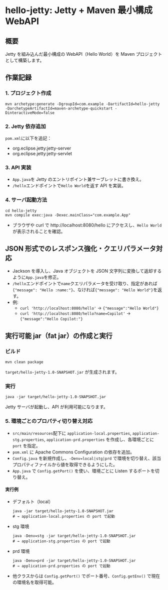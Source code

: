 # hello-jetty: Jetty + Maven 最小構成 WebAPI

## 概要

Jetty を組み込んだ最小構成の WebAPI（Hello World）を Maven プロジェクトとして構築します。

## 作業記録

### 1. プロジェクト作成

```
mvn archetype:generate -DgroupId=com.example -DartifactId=hello-jetty -DarchetypeArtifactId=maven-archetype-quickstart -DinteractiveMode=false
```

### 2. Jetty 依存追加

`pom.xml`に以下を追記：

- org.eclipse.jetty:jetty-server
- org.eclipse.jetty:jetty-servlet

### 3. API 実装

- `App.java`を Jetty のエントリポイント兼サーブレットに書き換え。
- `/hello`エンドポイントで`Hello World`を返す API を実装。

### 4. サーバ起動方法

```
cd hello-jetty
mvn compile exec:java -Dexec.mainClass="com.example.App"
```

- ブラウザや curl で http://localhost:8080/hello にアクセスし、`Hello World`が表示されることを確認。

## JSON 形式でのレスポンス強化・クエリパラメータ対応

- Jackson を導入し、Java オブジェクトを JSON 文字列に変換して返却するように`App.java`を修正。
- `/hello`エンドポイントで`name`クエリパラメータを受け取り、指定があれば`{"message": "Hello :name:"}`、なければ`{"message": "Hello World"}`を返す。
- 例:
  - `curl 'http://localhost:8080/hello'` → `{"message":"Hello World"}`
  - `curl 'http://localhost:8080/hello?name=Copilot'` → `{"message":"Hello Copilot:"}`

## 実行可能 jar（fat jar）の作成と実行

### ビルド

```
mvn clean package
```

`target/hello-jetty-1.0-SNAPSHOT.jar` が生成されます。

### 実行

```
java -jar target/hello-jetty-1.0-SNAPSHOT.jar
```

Jetty サーバが起動し、API が利用可能になります。

### 5. 環境ごとのプロパティ切り替え対応

- `src/main/resources`配下に `application-local.properties`, `application-stg.properties`, `application-prd.properties` を作成し、各環境ごとに `port` を指定。
- `pom.xml` に Apache Commons Configuration の依存を追加。
- `Config.java` を新規作成し、`-Denv=local|stg|prd` で環境を切り替え、該当プロパティファイルから値を取得できるようにした。
- `App.java` で `Config.getPort()` を使い、環境ごとに Listen するポートを切り替え。

#### 実行例

- デフォルト（local）
  ```
  java -jar target/hello-jetty-1.0-SNAPSHOT.jar
  # → application-local.properties の port で起動
  ```
- stg 環境
  ```
  java -Denv=stg -jar target/hello-jetty-1.0-SNAPSHOT.jar
  # → application-stg.properties の port で起動
  ```
- prd 環境

  ```
  java -Denv=prd -jar target/hello-jetty-1.0-SNAPSHOT.jar
  # → application-prd.properties の port で起動
  ```

- 他クラスからは `Config.getPort()` でポート番号、`Config.getEnv()` で現在の環境名を取得可能。
